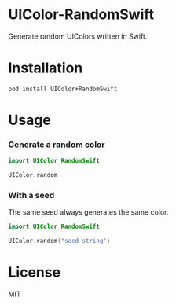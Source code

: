 # UIColor-RandomSwift
Generate random UIColors written in Swift.

# Installation

```
pod install UIColor+RandomSwift
```

# Usage

### Generate a random color

```swift
import UIColor_RandomSwift

UIColor.random
```

### With a seed

The same seed always generates the same color.

```swift
import UIColor_RandomSwift

UIColor.random("seed string")
```

# License

MIT
